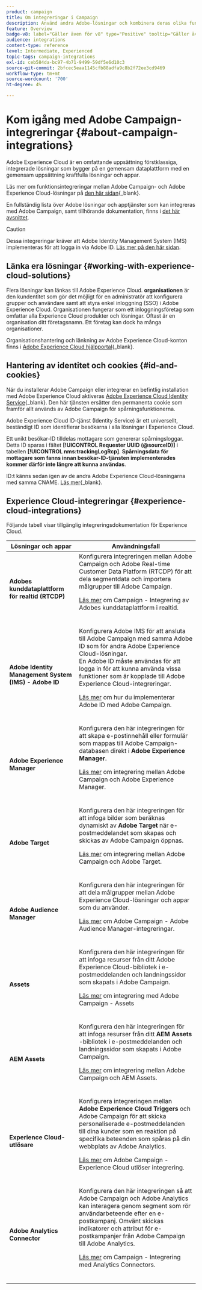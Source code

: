 ```yaml
---
product: campaign
title: Om integreringar i Campaign
description: Använd andra Adobe-lösningar och kombinera deras olika funktioner med Campaign
feature: Overview
badge-v8: label="Gäller även för v8" type="Positive" tooltip="Gäller även Campaign v8"
audience: integrations
content-type: reference
level: Intermediate, Experienced
topic-tags: campaign-integrations
exl-id: ceb584da-bc97-4b71-9499-59df5e6d10c3
source-git-commit: 2bfcec5eaa1145cfb88adfa9c8b2f72ee3cd9469
workflow-type: tm+mt
source-wordcount: '700'
ht-degree: 4%

---
```


# Kom igång med Adobe Campaign-integreringar {#about-campaign-integrations}

Adobe Experience Cloud är en omfattande uppsättning förstklassiga, integrerade lösningar som bygger på en gemensam dataplattform med en gemensam uppsättning kraftfulla lösningar och appar.

Läs mer om funktionsintegreringar mellan Adobe Campaign- och Adobe Experience Cloud-lösningar på [den här sidan](https://experienceleague.adobe.com/sv/docs/core-services/interface/administration/integrations){_blank}.

En fullständig lista över Adobe lösningar och apptjänster som kan integreras med Adobe Campaign, samt tillhörande dokumentation, finns i [det här avsnittet](#experience-cloud-integrations).

>[!CAUTION]
>
>Dessa integreringar kräver att Adobe Identity Management System (IMS) implementeras för att logga in via Adobe ID. [Läs mer på den här sidan](../../integrations/using/about-adobe-id.md).
>

## Länka era lösningar {#working-with-experience-cloud-solutions}

Flera lösningar kan länkas till Adobe Experience Cloud. **organisationen** är den kundentitet som gör det möjligt för en administratör att konfigurera grupper och användare samt att styra enkel inloggning (SSO) i Adobe Experience Cloud. Organisationen fungerar som ett inloggningsföretag som omfattar alla Experience Cloud produkter och lösningar. Oftast är en organisation ditt företagsnamn. Ett företag kan dock ha många organisationer.

Organisationshantering och länkning av Adobe Experience Cloud-konton finns i [Adobe Experience Cloud hjälpportal](https://experienceleague.adobe.com/sv/docs/core-services/interface/administration/organizations){_blank}.

## Hantering av identitet och cookies {#id-and-cookies}

När du installerar Adobe Campaign eller integrerar en befintlig installation med Adobe Experience Cloud aktiveras [Adobe Experience Cloud Identity Service](https://experienceleague.adobe.com/sv/docs/id-service/using/home){_blank}. Den här tjänsten ersätter den permanenta cookie som framför allt används av Adobe Campaign för spårningsfunktionerna.

Adobe Experience Cloud ID-tjänst (Identity Service) är ett universellt, beständigt ID som identifierar besökarna i alla lösningar i Experience Cloud.

Ett unikt besökar-ID tilldelas mottagare som genererar spårningsloggar. Detta ID sparas i fältet **[!UICONTROL Requester UUID (@sourceID)]** i tabellen **[!UICONTROL nms:trackingLogRcp]**. **Spårningsdata för mottagare som fanns innan besökar-ID-tjänsten implementerades kommer därför inte längre att kunna användas**.

ID:t känns sedan igen av de andra Adobe Experience Cloud-lösningarna med samma CNAME. [Läs mer](https://experienceleague.adobe.com/sv/docs/id-service/using/reference/analytics-reference/cname){_blank}.

## Experience Cloud-integreringar {#experience-cloud-integrations}

Följande tabell visar tillgänglig integreringsdokumentation för Experience Cloud.

<table> 
 <thead> 
  <tr> 
   <th> Lösningar och appar <br /> </th> 
   <th> Användningsfall<br /> </th> 
  </tr> 
 </thead> 
 <tbody> 
  <tr> 
   <td> <strong>Adobes kunddataplattform för realtid (RTCDP)</strong><br /> </td> 
   <td> Konfigurera integreringen mellan Adobe Campaign och Adobe Real-time Customer Data Platform (RTCDP) för att dela segmentdata och importera målgrupper till Adobe Campaign.<br /> <p><a href="../../integrations/using/get-started-sources-destinations.md">Läs mer</a> om Campaign - Integrering av Adobes kunddataplattform i realtid.</p><br /> </td> 
  </tr> 
  <tr> 
   <td> <strong>Adobe Identity Management System (IMS) - Adobe ID</strong><br /> </td> 
   <td> Konfigurera Adobe IMS för att ansluta till Adobe Campaign med samma Adobe ID som för andra Adobe Experience Cloud-lösningar.<br /> En Adobe ID måste användas för att logga in för att kunna använda vissa funktioner som är kopplade till Adobe Experience Cloud-integreringar.<br /> <p><a href="../../integrations/using/about-adobe-id.md">Läs mer</a> om hur du implementerar Adobe ID med Adobe Campaign.</p><br /> </td> 
  </tr> 
  <tr> 
   <td> <strong>Adobe Experience Manager</strong><br /> </td> 
   <td> Konfigurera den här integreringen för att skapa e-postinnehåll eller formulär som mappas till Adobe Campaign-databasen direkt i <strong>Adobe Experience Manager</strong>.<br /> <p><a href="../../integrations/using/about-adobe-experience-manager.md">Läs mer</a> om integrering mellan Adobe Campaign och Adobe Experience Manager.</p><br /> </td> 
  </tr> 
  <tr> 
   <td> <strong>Adobe Target</strong><br /> </td> 
   <td> Konfigurera den här integreringen för att infoga bilder som beräknas dynamiskt av <strong>Adobe Target</strong> när e-postmeddelandet som skapas och skickas av Adobe Campaign öppnas.<br /> <p><a href="../../integrations/using/integrating-with-adobe-target.md">Läs mer</a> om integrering mellan Adobe Campaign och Adobe Target.</p><br /> </td> 
  </tr> 
  <tr> 
   <td><strong>Adobe Audience Manager</strong><br /> </td> 
   <td> Konfigurera den här integreringen för att dela målgrupper mellan Adobe Experience Cloud-lösningar och appar som du använder.<br /> <p><a href="../../integrations/using/sharing-audiences-with-adobe-experience-cloud.md">Läs mer</a> om Adobe Campaign - Adobe Audience Manager-integreringar.</p><br /> </td> 
  </tr> 
  <tr> 
   <td> <strong>Assets</strong><br /> </td> 
   <td> Konfigurera den här integreringen för att infoga resurser från ditt Adobe Experience Cloud-bibliotek i e-postmeddelanden och landningssidor som skapats i Adobe Campaign.<br /> <p><a href="../../integrations/using/configuring-access-to-assets.md#integrating-with-experience-cloud-assets">Läs mer</a> om integrering med Adobe Campaign - Assets</p><br /> </td> 
  </tr> 
  <tr> 
   <td> <strong>AEM Assets</strong><br /> </td> 
   <td> Konfigurera den här integreringen för att infoga resurser från ditt <strong>AEM Assets</strong> -bibliotek i e-postmeddelanden och landningssidor som skapats i Adobe Campaign.<br /> <p><a href="../../integrations/using/configuring-access-to-assets.md#integrating-with-aem-assets">Läs mer</a> om integrering mellan Adobe Campaign och AEM Assets.</p><br /> </td> 
  </tr> 
  <tr> 
   <td> <strong>Experience Cloud-utlösare</strong><br /> </td> 
   <td> Konfigurera integreringen mellan <strong>Adobe Experience Cloud Triggers</strong> och Adobe Campaign för att skicka personaliserade e-postmeddelanden till dina kunder som en reaktion på specifika beteenden som spåras på din webbplats av Adobe Analytics.<br /> <p><a href="about-triggers.md">Läs mer</a> om Adobe Campaign - Experience Cloud utlöser integrering.</p><br /> </td> 
  </tr> 
  <tr> 
   <td> <strong>Adobe Analytics Connector</strong><br /> </td> 
   <td> Konfigurera den här integreringen så att Adobe Campaign och Adobe Analytics kan interagera genom segment som rör användarbeteende efter en e-postkampanj. Omvänt skickas indikatorer och attribut för e-postkampanjer från Adobe Campaign till Adobe Analytics.<br /> <p><a href="../../integrations/using/gs-aa.md">Läs mer</a> om Campaign - Integrering med Analytics Connectors.</p><br /> </td> 
  </tr> 
 </tbody> 
</table>
